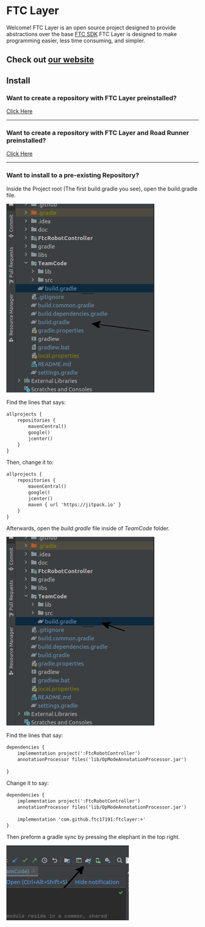 # FTC Layer

Welcome! FTC Layer is an open source project designed to provide abstractions over the base [FTC SDK](https://github.com/FIRST-Tech-Challenge/FtcRobotController)
FTC Layer is designed to make programming easier, less time consuming, and simpler.


## Check out [our website](http://ftclayer-docs.pages.dev)

## Install

### Want to create a repository with FTC Layer preinstalled?
[Click Here](https://github.com/ftc17191/FTCLayer-quickstart)
***
### Want to create a repository with FTC Layer and Road Runner preinstalled?
[Click Here](https://github.com/ftc17191/FTCLayer-road-runner-quickstart)
***
### Want to install to a pre-existing Repository?

Inside the Project root (The first build.gradle you see), open the build.gradle file.


![Root build.gradle](/Documentation/assets/img/root-build-gradle.png)



Find the lines that says:
```
allprojects {
    repositories {
        mavenCentral()
        google()
        jcenter()
    }
}

```

Then, change it to:
```
allprojects {
    repositories {
        mavenCentral()
        google()
        jcenter()
        maven { url 'https://jitpack.io' }
    }
}
```

Afterwards, open the _build.gradle_ file inside of _TeamCode_ folder.

![TeamCode build.gradle](/Documentation/assets/img/teamcode-build-gradle.png)

Find the lines that say:
```
dependencies {
    implementation project(':FtcRobotController')
    annotationProcessor files('lib/OpModeAnnotationProcessor.jar')

}
```

Change it to say:
```
dependencies {
    implementation project(':FtcRobotController')
    annotationProcessor files('lib/OpModeAnnotationProcessor.jar')

    implementation 'com.github.ftc17191:ftclayer:+'
}
```

Then preform a gradle sync by pressing the elephant in the top right.

![Gradle Sync](/Documentation/assets/img/gradle-sync.png)
